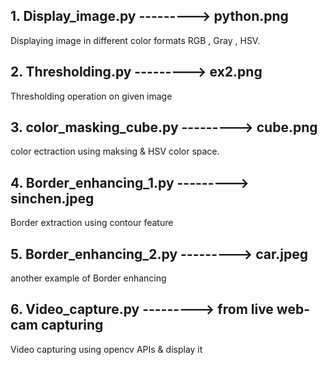 ## 1. Display_image.py  			  ---------> python.png
Displaying image in different color formats RGB , Gray , HSV.

## 2. Thresholding.py     		  ---------> ex2.png
Thresholding operation on given image

## 3. color_masking_cube.py  		---------> cube.png
color ectraction using maksing & HSV color space.

## 4. Border_enhancing_1.py		  ---------> sinchen.jpeg
Border extraction using contour feature

## 5. Border_enhancing_2.py		  ---------> car.jpeg
another example of Border enhancing

## 6. Video_capture.py			  ---------> from live web-cam capturing
Video capturing using opencv APIs & display it
